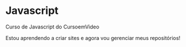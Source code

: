 # Javascript
 Curso de Javascript do CursoemVideo

Estou aprendendo a criar sites e agora vou gerenciar meus repositórios!